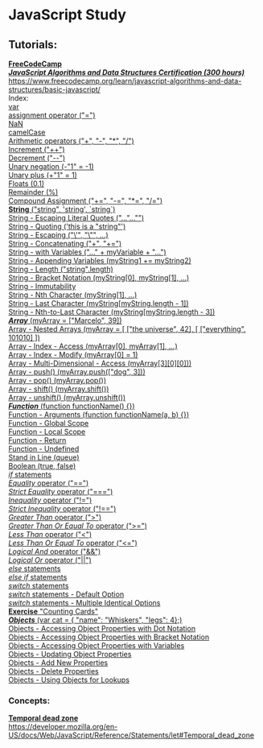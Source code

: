 # **JavaScript Study**

## Tutorials:

**[FreeCodeCamp](https://www.freecodecamp.org/)**  
_[**JavaScript Algorithms and Data Structures Certification (300 hours)**](https://www.freecodecamp.org/learn/javascript-algorithms-and-data-structures/basic-javascript/)_  
https://www.freecodecamp.org/learn/javascript-algorithms-and-data-structures/basic-javascript/  
Index:  
[var](https://github.com/marcelosperalta/javascript/blob/master/freecodecamp.js#L35)  
[assignment operator ("=")](https://github.com/marcelosperalta/javascript/blob/master/freecodecamp.js#L61)  
[NaN](https://github.com/marcelosperalta/javascript/blob/master/freecodecamp.js#L94)  
[camelCase](https://github.com/marcelosperalta/javascript/blob/master/freecodecamp.js#L102)  
[Arithmetic operators ("+", "-", "\*", "/")](https://github.com/marcelosperalta/javascript/blob/master/freecodecamp.js#L120)  
[Increment ("++")](https://github.com/marcelosperalta/javascript/blob/master/freecodecamp.js#L229)  
[Decrement ("--")](https://github.com/marcelosperalta/javascript/blob/master/freecodecamp.js#L250)  
[Unary negation (-"1" = -1)](https://github.com/marcelosperalta/javascript/blob/master/freecodecamp.js#L271)  
[Unary plus (+"1" = 1)](https://github.com/marcelosperalta/javascript/blob/master/freecodecamp.js#L280)  
[Floats (0.1)](https://github.com/marcelosperalta/javascript/blob/master/freecodecamp.js#L310)  
[Remainder (%)](https://github.com/marcelosperalta/javascript/blob/master/freecodecamp.js#L334)  
[Compound Assignment ("+=", "-=", "\*=", "/=")](https://github.com/marcelosperalta/javascript/blob/master/freecodecamp.js#L352)  
[**String** ("string", 'string', \`string`)](https://github.com/marcelosperalta/javascript/blob/master/freecodecamp.js#L396)  
[String - Escaping Literal Quotes ("...\"...\"")](https://github.com/marcelosperalta/javascript/blob/master/freecodecamp.js#L408)  
[String - Quoting ('this is a "string"')](https://github.com/marcelosperalta/javascript/blob/master/freecodecamp.js#L421)  
[String - Escaping ("\\'", "\\"", ...)](https://github.com/marcelosperalta/javascript/blob/master/freecodecamp.js#L437)  
[String - Concatenating ("+", "+=")](https://github.com/marcelosperalta/javascript/blob/master/freecodecamp.js#L473)  
[String - with Variables ("..." + myVariable + "...")](https://github.com/marcelosperalta/javascript/blob/master/freecodecamp.js#L494)  
[String - Appending Variables (myString1 += myString2)](https://github.com/marcelosperalta/javascript/blob/master/freecodecamp.js#L503)  
[String - Length ("string".length)](https://github.com/marcelosperalta/javascript/blob/master/freecodecamp.js#L513)  
[String - Bracket Notation (myString[0], myString[1], ...)](https://github.com/marcelosperalta/javascript/blob/master/freecodecamp.js#L525)  
[String - Immutability](https://github.com/marcelosperalta/javascript/blob/master/freecodecamp.js#L549)  
[String - Nth Character (myString[1], ...)](https://github.com/marcelosperalta/javascript/blob/master/freecodecamp.js#L567)  
[String - Last Character (myString[myString.length - 1])](https://github.com/marcelosperalta/javascript/blob/master/freecodecamp.js#L584)  
[String - Nth-to-Last Character (myString[myString.length - 3])](https://github.com/marcelosperalta/javascript/blob/master/freecodecamp.js#L598)  
[**_Array_** (myArray = ["Marcelo", 39])](https://github.com/marcelosperalta/javascript/blob/master/freecodecamp.js#L634)  
[Array - Nested Arrays (myArray = \[ ["the universe", 42], [ ["everything", 101010] ])](https://github.com/marcelosperalta/javascript/blob/master/freecodecamp.js#L649)  
[Array - Index - Access (myArray[0], myArray[1], ...)](https://github.com/marcelosperalta/javascript/blob/master/freecodecamp.js#L663)  
[Array - Index - Modify (myArray[0] = 1)](https://github.com/marcelosperalta/javascript/blob/master/freecodecamp.js#L681)  
[Array - Multi-Dimensional - Access (myArray[3][0][0]))](https://github.com/marcelosperalta/javascript/blob/master/freecodecamp.js#L696)  
[Array - push() (myArray.push(["dog", 3]))](https://github.com/marcelosperalta/javascript/blob/master/freecodecamp.js#L732)  
[Array - pop() (myArray.pop())](https://github.com/marcelosperalta/javascript/blob/master/freecodecamp.js#L751)  
[Array - shift() (myArray.shift())](https://github.com/marcelosperalta/javascript/blob/master/freecodecamp.js#L765)  
[Array - unshift() (myArray.unshift())](https://github.com/marcelosperalta/javascript/blob/master/freecodecamp.js#L779)  
[**_Function_** (function functionName() {})](https://github.com/marcelosperalta/javascript/blob/master/freecodecamp.js#L827)  
[Function - Arguments (function functionName(a, b) {})](https://github.com/marcelosperalta/javascript/blob/master/freecodecamp.js#L844)  
[Function - Global Scope](https://github.com/marcelosperalta/javascript/blob/master/freecodecamp.js#L861)  
[Function - Local Scope](https://github.com/marcelosperalta/javascript/blob/master/freecodecamp.js#L897)  
[Function - Return](https://github.com/marcelosperalta/javascript/blob/master/freecodecamp.js#L942)  
[Function - Undefined](https://github.com/marcelosperalta/javascript/blob/master/freecodecamp.js#L958)  
[Stand in Line (queue)](https://github.com/marcelosperalta/javascript/blob/master/freecodecamp.js#L995)  
[Boolean (true, false)](https://github.com/marcelosperalta/javascript/blob/master/freecodecamp.js#L1013)  
[_if_ statements](https://github.com/marcelosperalta/javascript/blob/master/freecodecamp.js#L1035)  
[_Equality_ operator ("==")](https://github.com/marcelosperalta/javascript/blob/master/freecodecamp.js#L1057)  
[_Strict Equality_ operator ("===")](https://github.com/marcelosperalta/javascript/blob/master/freecodecamp.js#L1090)  
[_Inequality_ operator ("!=")](https://github.com/marcelosperalta/javascript/blob/master/freecodecamp.js#L1154)  
[_Strict Inequality_ operator ("!==")](https://github.com/marcelosperalta/javascript/blob/master/freecodecamp.js#L1181)  
[_Greater Than_ operator (">")](https://github.com/marcelosperalta/javascript/blob/master/freecodecamp.js#L1205)  
[_Greater Than Or Equal To_ operator (">=")](https://github.com/marcelosperalta/javascript/blob/master/freecodecamp.js#L1237)  
[_Less Than_ operator ("<")](https://github.com/marcelosperalta/javascript/blob/master/freecodecamp.js#L1269)  
[_Less Than Or Equal To_ operator ("<=")](https://github.com/marcelosperalta/javascript/blob/master/freecodecamp.js#L1301)  
[_Logical And_ operator ("&&")](https://github.com/marcelosperalta/javascript/blob/master/freecodecamp.js#L1334)  
[_Logical Or_ operator ("||")](https://github.com/marcelosperalta/javascript/blob/master/freecodecamp.js#L1371)  
[_else_ statements](https://github.com/marcelosperalta/javascript/blob/master/freecodecamp.js#L1426)  
[_else if_ statements](https://github.com/marcelosperalta/javascript/blob/master/freecodecamp.js#L1469)  
[_switch_ statements](https://github.com/marcelosperalta/javascript/blob/master/freecodecamp.js#L1633)  
[_switch_ statements - Default Option](https://github.com/marcelosperalta/javascript/blob/master/freecodecamp.js#L1683)  
[_switch_ statements - Multiple Identical Options](https://github.com/marcelosperalta/javascript/blob/master/freecodecamp.js#L1732)  
[**Exercise** "Counting Cards"](https://github.com/marcelosperalta/javascript/blob/master/freecodecamp.js#L1868)  
[**_Objects_** (var cat = { "name": "Whiskers", "legs": 4};)](https://github.com/marcelosperalta/javascript/blob/master/freecodecamp.js#L1951)  
[Objects - Accessing Object Properties with Dot Notation](https://github.com/marcelosperalta/javascript/blob/master/freecodecamp.js#L1994)  
[Objects - Accessing Object Properties with Bracket Notation](https://github.com/marcelosperalta/javascript/blob/master/freecodecamp.js#L2026)  
[Objects - Accessing Object Properties with Variables](https://github.com/marcelosperalta/javascript/blob/master/freecodecamp.js#L2026)  
[Objects - Updating Object Properties](https://github.com/marcelosperalta/javascript/blob/master/freecodecamp.js#L2104)  
[Objects - Add New Properties](https://github.com/marcelosperalta/javascript/blob/master/freecodecamp.js#L2140)  
[Objects - Delete Properties](https://github.com/marcelosperalta/javascript/blob/master/freecodecamp.js#L2179)  
[Objects - Using Objects for Lookups](https://github.com/marcelosperalta/javascript/blob/master/freecodecamp.js#L2223)  

### Concepts:

**[Temporal dead zone](https://developer.mozilla.org/en-US/docs/Web/JavaScript/Reference/Statements/let#Temporal_dead_zone)**  
https://developer.mozilla.org/en-US/docs/Web/JavaScript/Reference/Statements/let#Temporal_dead_zone
